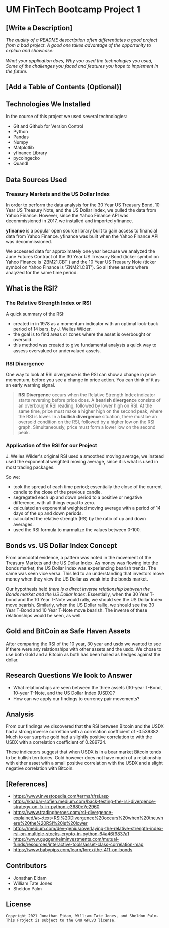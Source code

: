 # UM FinTech Bootcamp Project 1

## [Write a Description]

_The quality of a README desccription often differentiates a good project from a bad project. A good one takes advantage of the opportunity to explain and showcase:_

_What your application does,
Why you used the technologies you used,
Some of the challenges you faced and features you hope to implement in the future._

## [Add a Table of Contents (Optional)]

## Technologies We Installed

In the course of this project we used several technologies:

- Git and Github for Version Control
- Python
- Pandas
- Numpy
- Matplotlib
- yfinance Library
- pycoingecko
- Quandl

## Data Sources Used

### Treasury Markets and the US Dollar Index

In order to perform the data analysis for the 30 Year US Treasury Bond, 10 Year US Treasury Note, and the US Dollar Index, we pulled the data from Yahoo Finance. However, since the Yahoo Finance API was decommissioned in 2017, we installed and imported yfinance.

**yfinance** is a popular open source library built to gain access to financial data from Yahoo Finance. yfinance was built when the Yahoo Finance API was decommissioned.

We accessed data for approximately one year because we analyzed the June Futures Contract of the 30 Year US Treasury Bond (ticker symbol on Yahoo Finance is 'ZBM21.CBT') and the 10 Year US Treasury Note (ticker symbol on Yahoo Finance is 'ZNM21.CBT'). So all three assets where analyzed for the same time period.

## What is the RSI?

### The Relative Strength Index or RSI

A quick summary of the RSI:

- created in in 1978 as a momentum indicator with an optimal look-back period of 14 bars, by J. Welles Wilder.
- the goal is to find areas or zones where the asset is overbought or oversold.
- this method was created to give fundamental analysts a quick way to assess overvalued or undervalued assets.

### RSI Divergence

One way to look at RSI divergence is the RSI can show a change in price momentum, before you see a change in price action. You can think of it as an early warning signal.

> **RSI Divergenc**e occurs when the Relative Strength Index indicator starts reversing before price does. A **bearish divergenc**e consists of an overbought RSI reading, followed by lower high on RSI. At the same time, price must make a higher high on the second peak, where the RSI is lower. In a **bullish divergence** situation, there must be an oversold condition on the RSI, followed by a higher low on the RSI graph. Simultaneously, price must form a lower low on the second peak.

### Application of the RSI for our Project

J. Welles Wilder's original RSI used a smoothed moving average, we instead used the exponential weighted moving average, since it is what is used in most trading packages.

So we:

- took the spread of each time period; essentially the close of the current candle to the close of the previous candle.
- segregated each up and down period to a positive or negative difference, with all things equal to zero.
- calculated an exponential weighted moving average with a period of 14 days of the up and down periods.
- calculated the relative strength (RS) by the ratio of up and down averages.
- used the RSI formula to marmalize the values between 0-100.

## Bonds vs. US Dollar Index Concept

From anecdotal evidence, a pattern was noted in the movement of the Treasury Markets and the US Dollar Index. As money was flowing into the bonds market, the US Dollar Index was experiencing bearish trends. The same was seen vice versa. This led to an understanding that investors move money when they view the US Dollar as weak into the bonds market.

Our hypothesis held _there is a direct inverse relationship between the Bonds market and the US Dollar Index_. Essentially, when the 30 Year T-bond and the 10 Year T-Note would rally, we should see the US Dollar Index move bearish. Similarly, when the US Dollar rallie, we should see the 30 Year T-Bond and 10 Year T-Note move bearish. The inverse of these relationships would be seen, as well.

## Gold and BitCoin as Safe Haven Assets

After comparing the RSI of the 10 year, 30 year and usdx we wanted to see if there were any relationships with other assets and the usdx. We chose to use both Gold and a Bitcoin as both has been hailed as hedges against the dollar.

## Research Questions We look to Answer

- What relationships are seen between the three assets (30-year T-Bond, 10-year T-Note, and the US Dollar Index (USDX)?
- How can we apply our findings to currency pair movements?

## Analysis

From our findings we discovered that the RSI between Bitcoin and the USDX had a strong inverse correltion with a correlation coefficient of -0.539382. Much to our surprise gold had a slightly positive correlation to with the USDX with a correlation coefficient of 0.289724.

These indicators suggest that when USDX is in a bear market Bitcoin tends to be bullish territories. Gold however does not have much of a relationship with either asset with a small positive correlation with the USDX and a slight negative correlation with Bitcoin.

## [References]

- https://www.investopedia.com/terms/r/rsi.asp
- https://kaabar-sofien.medium.com/back-testing-the-rsi-divergence-strategy-on-fx-in-python-c3680e7e2960
- https://www.tradingheroes.com/rsi-divergence-explained/#:~:text=RSI%20Divergence%20occurs%20when%20the,where%20the%20RSI%20is%20lower
- https://medium.com/dev-genius/overlaying-the-relative-strength-index-rsi-on-multiple-stocks-crypto-in-python-64a46f9837a1
- https://www.guggenheiminvestments.com/mutual-funds/resources/interactive-tools/asset-class-correlation-map
- https://www.babypips.com/learn/forex/the-411-on-bonds

## Contributors

- Jonathan Eidam
- William Tate Jones
- Sheldon Palm

## License

    Copyright 2021 Jonathan Eidam, William Tate Jones, and Sheldon Palm.
    This Project is subject to the GNU GPLv3 license.
